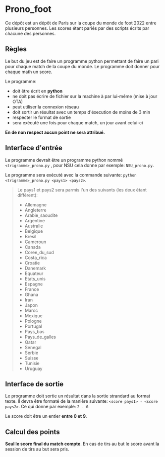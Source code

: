 # Prono_foot #

Ce dépôt est un dépôt de Paris sur la coupe du monde de foot 2022 entre plusieurs personnes. Les scores étant pariés par des scripts écrits par chacune des personnes. 

## Règles ##

Le but du jeu est de faire un programme python permettant de faire un pari
pour chaque match de la coupe du monde. Le programme doit donner pour chaque
math un score.

Le programme:
* doit être écrit en **python**
* ne doit pas écrire de fichier sur la machine à par lui-même (mise à jour OTA)
* peut utiliser la connexion réseau
* doit sortir un résultat avec un temps d'éxecution de moins de 3 min
* respecter le format de sortie
* sera exécuté une fois pour chaque match, un jour avant celui-ci


**En de non respect aucun point ne sera attribué.**

## Interface d'entrée ##

Le programme devrait être un programme python nommé `<trigramme>_prono.py`
, pour NSU cela donne par exemple: `NSU_prono.py`.

Le programme sera exécuté avec la commande suivante: `python <trigramme>_prono.py <pays1> <pays2>`.

> Le pays1 et pays2 sera parmis l'un des suivants (les deux étant différent):
> * Allemagne
> * Angleterre
> * Arabie_saoudite
> * Argentine
> * Australie
> * Belgique
> * Bresil
> * Cameroun
> * Canada
> * Coree_du_sud
> * Costa_rica
> * Croatie
> * Danemark
> * Equateur
> * Etats_unis
> * Espagne
> * France
> * Ghana
> * Iran
> * Japon
> * Maroc
> * Mexique
> * Pologne
> * Portugal
> * Pays_bas
> * Pays_de_galles
> * Qatar
> * Senegal
> * Serbie
> * Suisse
> * Tunisie
> * Uruguay

## Interface de sortie ##

Le programme doit sortie un résultat dans la sortie strandard au format texte.
Il devra être formaté de la manière suivante: `<score pays1> - <score pays2>`. Ce qui donne par exemple: `2 - 0`.

 Le score doit être un entier **entre 0 et 9**.

 ## Calcul des points ##

**Seul le score final du match compte**. En cas de tirs au but le score avant la
 session de tirs au but sera pris.
